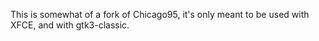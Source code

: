 This is somewhat of a fork of Chicago95, it's only meant to be used with XFCE, and with gtk3-classic.
